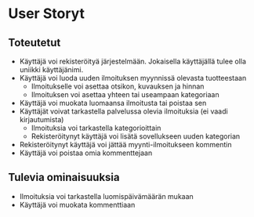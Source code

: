 # User Storyt

## Toteutetut
* Käyttäjä voi rekisteröityä järjestelmään. Jokaisella käyttäjällä tulee olla uniikki käyttäjänimi.
* Käyttäjä voi luoda uuden ilmoituksen myynnissä olevasta tuotteestaan
   * Ilmoitukselle voi asettaa otsikon, kuvauksen ja hinnan
   * Ilmoituksen voi asettaa yhteen tai useampaan kategoriaan
* Käyttäjä voi muokata luomaansa ilmoitusta tai poistaa sen
* Käyttäjät voivat tarkastella palvelussa olevia ilmoituksia (ei vaadi kirjautumista)
  * Ilmoituksia voi tarkastella kategorioittain
  * Rekisteröitynyt käyttäjä voi lisätä sovellukseen uuden kategorian
* Rekisteröitynyt käyttäjä voi jättää myynti-ilmoitukseen kommentin
* Käyttäjä voi poistaa omia kommenttejaan

## Tulevia ominaisuuksia
* Ilmoituksia voi tarkastella luomispäivämäärän mukaan
* Käyttäjä voi muokata kommenttiaan
